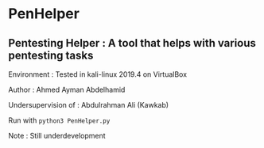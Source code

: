 # PenHelper
## Pentesting Helper : A tool that helps with various pentesting tasks

Environment : Tested in kali-linux 2019.4 on VirtualBox 

Author : Ahmed Ayman Abdelhamid

Undersupervision of :  Abdulrahman Ali (Kawkab)

Run with `python3 PenHelper.py`

Note : Still underdevelopment
